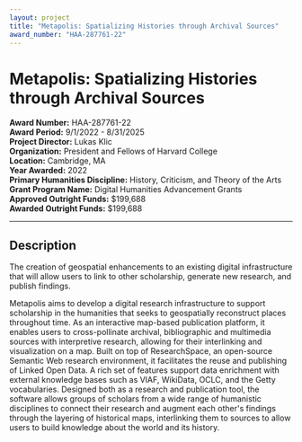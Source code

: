 ```yaml
---
layout: project
title: "Metapolis: Spatializing Histories through Archival Sources"
award_number: "HAA-287761-22"
---
```



# Metapolis: Spatializing Histories through Archival Sources

**Award Number:** HAA-287761-22  
**Award Period:** 9/1/2022 - 8/31/2025  
**Project Director:** Lukas  Klic  
**Organization:** President and Fellows of Harvard College  
**Location:** Cambridge, MA  
**Year Awarded:** 2022  
**Primary Humanities Discipline:** History, Criticism, and Theory of the Arts  
**Grant Program Name:** Digital Humanities Advancement Grants  
**Approved Outright Funds:** $199,688  
**Awarded Outright Funds:** $199,688  

---

## Description

<p>The creation of geospatial enhancements to an existing digital infrastructure that will allow users to link to other scholarship, generate new research, and publish findings.</p>
<p>Metapolis aims to develop a digital research infrastructure to support scholarship in the humanities that seeks to geospatially reconstruct places throughout time. As an interactive map-based publication platform, it enables users to cross-pollinate archival, bibliographic and multimedia sources with interpretive research, allowing for their interlinking and visualization on a map. Built on top of ResearchSpace, an open-source Semantic Web research environment, it facilitates the reuse and publishing of Linked Open Data. A rich set of features support data enrichment with external knowledge bases such as VIAF, WikiData, OCLC, and the Getty vocabularies. Designed both as a research and publication tool, the software allows groups of scholars from a wide range of humanistic disciplines to connect their research and augment each other's findings through the layering of historical maps, interlinking them to sources to allow users to build knowledge about the world and its history.</p>
